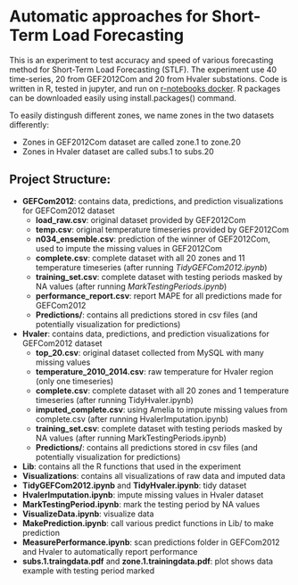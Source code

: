 # Automatic approaches for Short-Term Load Forecasting
This is an experiment to test accuracy and speed of various forecasting method for Short-Term Load Forecasting (STLF). The experiment use 40 time-series, 20 from GEF2012Com and 20 from Hvaler substations. Code is written in R, tested in jupyter, and run on [r-notebooks docker](https://hub.docker.com/r/jupyter/r-notebook/). R packages can be downloaded easily using install.packages() command.

To easily distingush different zones, we name zones in the two datasets differently:
* Zones in GEF2012Com dataset are called zone.1 to zone.20
* Zones in Hvaler dataset are called subs.1 to subs.20

## Project Structure:
* **GEFCom2012**: contains data, predictions, and prediction visualizations for GEFCom2012 dataset
  * **load_raw.csv**: original dataset provided by GEF2012Com
  * **temp.csv**: original temperature timeseries provided by GEF2012Com
  * **n034_ensemble.csv**: prediction of the winner of GEF2012Com, used to impute the missing values in GEF2012Com
  * **complete.csv**: complete dataset with all 20 zones and 11 temperature timeseries (after running *TidyGEFCom2012.ipynb*)
  * **training_set.csv**: complete dataset with testing periods masked by NA values (after running *MarkTestingPeriods.ipynb*)
  * **performance_report.csv**: report MAPE for all predictions made for GEFCom2012
  * **Predictions/**: contains all predictions stored in csv files (and potentially visualization for predictions)
* **Hvaler**: contains data, predictions, and prediction visualizations for GEFCom2012 dataset
  * **top_20.csv**: original dataset collected from MySQL with many missing values
  * **temperature_2010_2014.csv**: raw temperature for Hvaler region (only one timeseries)
  * **complete.csv**: complete dataset with all 20 zones and 1 temperature timeseries (after running TidyHvaler.ipynb)
  * **imputed_complete.csv**: using Amelia to impute missing values from complete.csv (after running HvalerImputation.ipynb)
  * **training_set.csv**: complete dataset with testing periods masked by NA values (after running MarkTestingPeriods.ipynb)
  * **Predictions/**: contains all predictions stored in csv files (and potentially visualization for predictions)
* **Lib**: contains all the R functions that used in the experiment
* **Visualizations**: contains all visualizations of raw data and imputed data
* **TidyGEFCom2012.ipynb** and **TidyHvaler.ipynb**: tidy dataset
* **HvalerImputation.ipynb**: impute missing values in Hvaler dataset
* **MarkTestingPeriod.ipynb**: mark the testing period by NA values
* **VisualizeData.ipynb**: visualize data
* **MakePrediction.ipynb**: call various predict functions in Lib/ to make prediction
* **MeasurePerformance.ipynb**: scan predictions folder in GEFCom2012 and Hvaler to automatically report performance
* **subs.1.traingdata.pdf** and **zone.1.trainingdata.pdf**: plot shows data example with testing period marked

